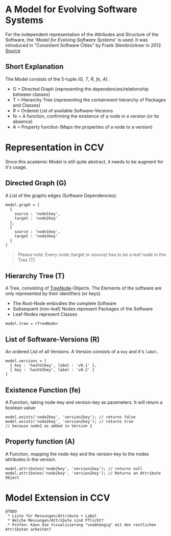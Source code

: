# A Model for Evolving Software Systems
For the independent representation of the Attributes and Structure of the Software, the '_Model for Evolving Software Systems_' is used.
It was introduced in "Consistent Software Cities" by Frank Steinbrückner in 2012. [Source][consitentCitiesPaper]

## Short Explanation
The Model consists of the 5-tuple _(G, T, R, fe, A)_.
 * G  = Directed Graph (representing the dependencies/relationship between classes)
 * T  = Hierarchy Tree (representing the containment hierarchy of Packages and Classes)
 * R  = Ordered List of available Software-Versions
 * fe = A function, confirming the existence of a node in a version (or its absence)
 * A  = Property function (Maps the properties of a node to a version)


# Representation in CCV
Since this academic Model is still quite abstract, it needs to be augment for it's usage.

## Directed Graph (G)
A List of the graphs edges (Software Dependencies).
```JS
model.graph = [
  {
    source : 'node1key',
    target : 'node2key'
  },
  {
    source : 'node1key',
    target : 'node3key'
  }
]
```
> Please note: Every node (target or source) has to be a leaf node in the Tree (T)

## Hierarchy Tree (T)
A Tree, consisting of [TreeNode][treeNodeFile]-Objects. The Elements of the software are only represented by their identifiers (or keys).

 * The Root-Node embodies the complete Software
 * Subsequent (non-leaf) Nodes represent Packages of the Software
 * Leaf-Nodes represent Classes
```JS
model.tree = <TreeNode>
```

## List of Software-Versions (R)
An ordered List of all Versions. A Version consists of a `key` and it's `label`.
```JS
model.versions = [
  { key : 'hashV1key', label : 'v0.1' },
  { key : 'hashV2key', label : 'v0.2' }
]
```

## Existence Function (fe)
A Function, taking node-key and version-key as parameters. It will return a boolean value:
```JS
model.exists('node2key', 'version1key'); // returns false
model.exists('node2key', 'version2key'); // returns true 
// because node2 as added in Version 2
```

## Property function (A)
A Function, mapping the node-key and the version-key to the nodes attributes in the version.
```JS
model.attributes('node2key', 'version1key'); // returns null
model.attributes('node2key', 'version2key'); // Returns an Attribute Object
```


# Model Extension in CCV
```
@TODO
 * Liste für Messungen/Attribute + Label
 * Welche Messungen/Attribute sind Pflicht?
 * Prüfen: Kann die Visualisierung "unabhängig" mit den restlichen Attributen arbeiten?
```

[//]: #
   [consitentCitiesPaper]: <https://opus4.kobv.de/opus4-btu/frontdoor/index/index/docId/1681>
   [treeNodeFile]: <components/treenode.js>
